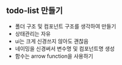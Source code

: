 ## todo-list 만들기

* 폴더 구조 및 컴포넌트 구조를 생각하여 만들기
* 상태관리는 자유
* ui는 크게 신경쓰지 않아도 괜찮음
* 네이밍을 신경써서 변수명 및 컴포넌트명 생성
* 함수는 arrow function을 사용하기